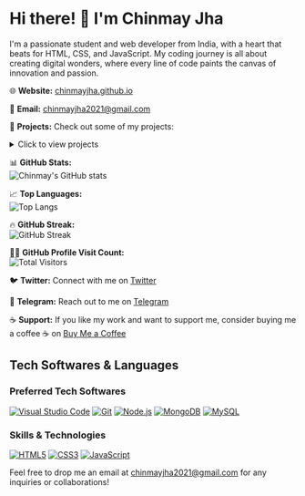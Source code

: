 # Hi there! 👋 I'm Chinmay Jha

I'm a passionate student and web developer from India, with a heart that beats for HTML, CSS, and JavaScript. My coding journey is all about creating digital wonders, where every line of code paints the canvas of innovation and passion.

🌐 **Website:** [chinmayjha.github.io](https://chinmayjha.tech)

📧 **Email:** [chinmayjha2021@gmail.com](mailto:chinmayjha2021@gmail.com)

🔭 **Projects:** Check out some of my projects:

<details>
  <summary>Click to view projects</summary>
  
  - [Responsive Landing Page](https://github.com/chinmayjha/Responsive-Landing-Page)
  - [Responsive Navigation Bar](https://github.com/chinmayjha/Responsive-navigation-bar)
  - [Google Clone](https://github.com/chinmayjha/Google-clone)
  - [Netflix Login Page Clone](https://github.com/chinmayjha/Netflix-login-page-clone)
  - [Technoblade Tribute](https://github.com/chinmayjha/Technoblade-Tribute)
  - [Live date and Time](https://github.com/chinmayjha/Live-time)
  - 🌟 [Explore more projects on GitHub](https://github.com/chinmayjha?tab=repositories) 🌟
  - ✨ [View my CodePen projects](https://codepen.io/itschinmayjha) ✨
  <!-- You can add more projects -->
</details>



📊 **GitHub Stats:**  
![Chinmay's GitHub stats](https://github-readme-stats.vercel.app/api?username=chinmayjha&show_icons=true&theme=radical)

📈 **Top Languages:**  
![Top Langs](https://github-readme-stats.vercel.app/api/top-langs/?username=chinmayjha&theme=tokyonight&hide_border=false&include_all_commits=true&count_private=true&layout=compact)

🔥 **GitHub Streak:**  
![GitHub Streak](https://github-readme-streak-stats.herokuapp.com/?user=chinmayjha&theme=tokyonight&hide_border=false)

👨‍💻 **GitHub Profile Visit Count:**  
![Total Visitors](https://visitcount.itsvg.in/api?id=Chinmay&label=Total%20Visitors&color=8&icon=2&pretty=true)

🐦 **Twitter:** Connect with me on [Twitter](https://twitter.com/itschinmayjha)

🤖 **Telegram:** Reach out to me on [Telegram](https://t.me/chinmayjha)

☕ **Support:** If you like my work and want to support me, consider buying me a coffee ☕️ on [Buy Me a Coffee](https://buymeacoffee.com/chinmayjha)

## Tech Softwares & Languages

### Preferred Tech Softwares
[![Visual Studio Code](https://img.shields.io/badge/Visual_Studio_Code-007ACC?style=for-the-badge&logo=visual-studio-code&logoColor=white)](https://code.visualstudio.com/)
[![Git](https://img.shields.io/badge/Git-F05032?style=for-the-badge&logo=git&logoColor=white)](https://git-scm.com/)
[![Node.js](https://img.shields.io/badge/Node.js-339933?style=for-the-badge&logo=node.js&logoColor=white)](https://nodejs.org/)
[![MongoDB](https://img.shields.io/badge/MongoDB-47A248?style=for-the-badge&logo=mongodb&logoColor=white)](https://www.mongodb.com/)
[![MySQL](https://img.shields.io/badge/MySQL-4479A1?style=for-the-badge&logo=mysql&logoColor=white)](https://www.mysql.com/)

### Skills & Technologies
[![HTML5](https://img.shields.io/badge/HTML5-E34F26?style=for-the-badge&logo=html5&logoColor=white)](https://developer.mozilla.org/en-US/docs/Web/Guide/HTML/HTML5)
[![CSS3](https://img.shields.io/badge/CSS3-1572B6?style=for-the-badge&logo=css3&logoColor=white)](https://developer.mozilla.org/en-US/docs/Web/CSS)
[![JavaScript](https://img.shields.io/badge/JavaScript-F7DF1E?style=for-the-badge&logo=javascript&logoColor=black)](https://developer.mozilla.org/en-US/docs/Web/JavaScript)

Feel free to drop me an email at [chinmayjha2021@gmail.com](mailto:chinmayjha2021@gmail.com) for any inquiries or collaborations!

